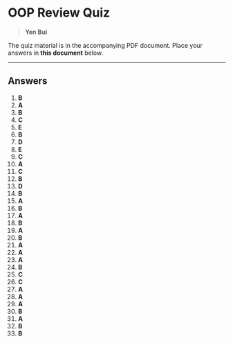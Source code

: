 # OOP Review Quiz

> **Yen Bui**

The quiz material is in the accompanying PDF document. Place your answers in **this document** below.

----

## Answers

1. **B**
2. **A**
3. **B**
4. **C**
5. **E**
6. **B**
7. **D**
8. **E**
9. **C**
10. **A**
11. **C**
12. **B**
13. **D**
14. **B**
15. **A**
16. **B**
17. **A**
18. **B**
19. **A**
20. **B**
21. **A**
22. **A**
23. **A**
24. **B**
25. **C**
26. **C**
27. **A**
28. **A**
29. **A**
30. **B**
31. **A**
32. **B**
33. **B**
